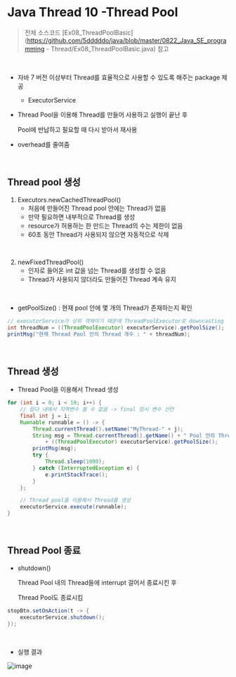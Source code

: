 # Java Thread 10 -Thread Pool

> 전체 소스코드 [Ex08_ThreadPoolBasic](https://github.com/5dddddo/java/blob/master/0822_Java_SE_programming - Thread/Ex08_ThreadPoolBasic.java) 참고

<br>

- 자바 7 버전 이상부터 Thread를 효율적으로 사용할 수 있도록 해주는 package 제공

  - ExecutorService

- Thread Pool을 이용해 Thread를 만들어 사용하고 실행이 끝난 후

  Pool에 반납하고 필요할 때 다시 받아서 재사용

- overhead를 줄여줌

<br>

## Thread pool 생성

1. Executors.newCachedThreadPool() 
   - 처음에 만들어진 Thread pool 안에는 Thread가 없음
   - 만약 필요하면 내부적으로 Thread를 생성
   - resource가 허용하는 한 만드는 Thread의 수는 제한이 없음
   - 60초 동안 Thread가 사용되지 않으면 자동적으로 삭제

<br>

2. newFixedThreadPool()
   - 인자로 들어온 int 값을 넘는 Thread를 생성할 수 없음
   - Thread가 사용되지 않더라도 만들어진 Thread 계속 유지

<br>

-  getPoolSize() : 현재 pool 안에 몇 개의 Thread가 존재하는지 확인

  ```java
  // executorService가 상위 객체이기 때문에 ThreadPoolExecutor로 downcasting
  int threadNum = ((ThreadPoolExecutor) executorService).getPoolSize();
  printMsg("현재 Thread Pool 안의 Thread 개수 : " + threadNum);
  ```

<br>

## Thread 생성

- Thread Pool을 이용해서 Thread 생성

``` JAVA
for (int i = 0; i < 10; i++) {
    // 람다 내에서 지역변수 쓸 수 없음 -> final 임시 변수 선언
    final int j = i;
    Runnable runnable = () -> {
        Thread.currentThread().setName("MyThread-" + j);
        String msg = Thread.currentThread().getName() + " Pool 안의 Thread 개수 : "
            + ((ThreadPoolExecutor) executorService).getPoolSize();
        printMsg(msg);
        try {
            Thread.sleep(1000);
        } catch (InterruptedException e) {
            e.printStackTrace();
        }
    };

    // Thread pool을 이용해서 Thread를 생성
    executorService.execute(runnable);
}
```

<br>

## Thread Pool 종료

- shutdown() 

  Thread Pool 내의 Thread들에 interrupt 걸어서 종료시킨 후

  Thread Pool도 종료시킴

```java
stopBtn.setOnAction(t -> {
    executorService.shutdown();
});
```

<BR>

- 실행 결과

![image](https://user-images.githubusercontent.com/50972986/63494998-ed617a00-c4f9-11e9-953e-6c2d8c4a79fc.png)



